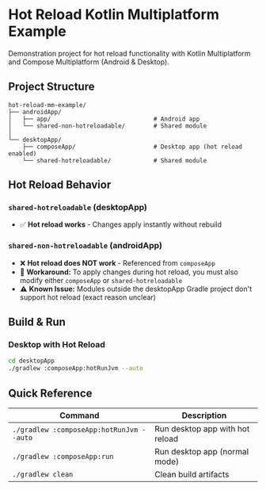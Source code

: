 # Hot Reload Kotlin Multiplatform Example

Demonstration project for hot reload functionality with Kotlin Multiplatform and Compose Multiplatform (Android & Desktop).

## Project Structure

```
hot-reload-mm-example/
├── androidApp/
│   ├── app/                             # Android app
│   └── shared-non-hotreloadable/        # Shared module
│
└── desktopApp/
    ├── composeApp/                      # Desktop app (hot reload enabled)
    └── shared-hotreloadable/            # Shared module
```

## Hot Reload Behavior

### `shared-hotreloadable` (desktopApp)
- ✅ **Hot reload works** - Changes apply instantly without rebuild

### `shared-non-hotreloadable` (androidApp)
- ❌ **Hot reload does NOT work** - Referenced from `composeApp`
- 🔄 **Workaround:** To apply changes during hot reload, you must also modify either `composeApp` or `shared-hotreloadable`
- ⚠️ **Known Issue:** Modules outside the desktopApp Gradle project don't support hot reload (exact reason unclear)

## Build & Run

### Desktop with Hot Reload
```bash
cd desktopApp
./gradlew :composeApp:hotRunJvm --auto
```

## Quick Reference

| Command | Description |
|---------|-------------|
| `./gradlew :composeApp:hotRunJvm --auto` | Run desktop app with hot reload |
| `./gradlew :composeApp:run` | Run desktop app (normal mode) |
| `./gradlew clean` | Clean build artifacts |
